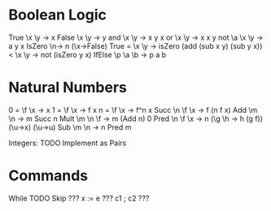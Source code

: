 # Boolean Logic
True		\x \y -> x
False		\x \y -> y
and		\x \y -> x y x
or		\x \y -> x x y
not		\a \x \y -> a y x
IsZero		\n-> n (\x->False) True
=		\x \y -> isZero (add (sub x y) (sub y x))
<		\x \y -> not (isZero y x)
IfElse		\p \a \b -> p a b

# Natural Numbers
0 = 		\f \x -> x
1 = 		\f \x -> f x
n = 		\f \x -> f^n x
Succ		\n \f \x -> f (n f x)
Add		\m \n -> m Succ n
Mult		\m \n \f -> m (Add n) 0
Pred		\n \f \x -> n (\g \h -> h (g f)) (\u->x) (\u->u)
Sub		\m \n -> n Pred m

Integers:
		TODO Implement as Pairs

# Commands
While 		TODO
Skip 		???
x := e		???
c1 ; c2		???